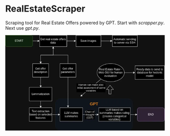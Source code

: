 # RealEstateScraper
Scraping tool for Real Estate Offers powered by GPT.
Start with *scrapper.py*. Next use *gpt.py*.

![](.readme/RealEstateScraper.webp?raw=true "How it works?")